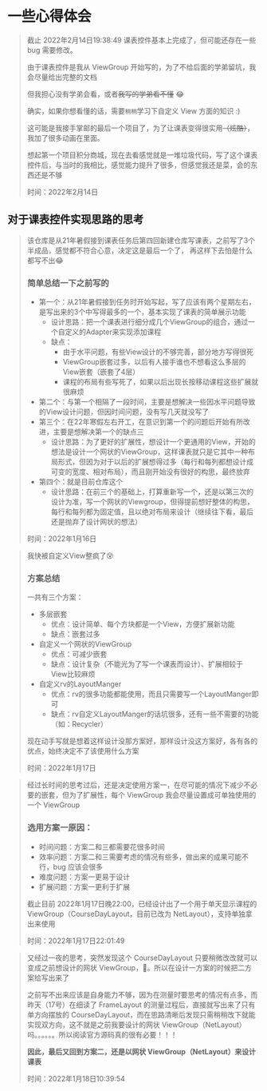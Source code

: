 # 一些心得体会

> 截止 2022年2月14日19:38:49 课表控件基本上完成了，但可能还存在一些 bug 需要修改。
>
> 由于课表控件是我从 ViewGroup 开始写的，为了不给后面的学弟留坑，我会尽量给出完整的文档
>
> 但我担心没有学弟会看，或者~~我写的学弟看不懂~~ 😂
>
> 确实，如果你想看懂的话，需要`稍稍`学习下自定义 View 方面的知识 :)
>
> 这可能是我接手掌邮的最后一个项目了，为了让课表变得很实用~~（炫酷）~~，我加了很多动画在里面。
>
> 想起第一个项目积分商城，现在去看感觉就是一堆垃圾代码，写了这个课表控件后，与当时的我相比，感觉能力提升了很多，但感觉我还是菜，会的东西还是不够
>
> 时间：2022年2月14日

## 对于课表控件实现思路的思考

> 该仓库是从21年暑假接到课表任务后第四回新建仓库写课表，之前写了3个半成品，感觉都不符合心意，决定这是最后一个了，
> 再这样下去怕是什么都写不出😂
>
> ### 简单总结一下之前写的
>
> - 第一个：从21年暑假接到任务时开始写起，写了应该有两个星期左右，是写出来的3个中写得最多的一个，基本实现了课表的简单展示功能
>   - 设计思路：把一个课表进行细分成几个ViewGroup的组合，通过一个自定义的Adapter来实现添加课程
>   - 缺点：
>     - 由于水平问题，有些View设计的不够完善，部分地方写得很死
>     - ViewGroup嵌套过多，以后有人接手谁也不想看这么多层的View嵌套（嵌套了4层）
>     - 课程的布局有些写死了，如果以后出现长按移动课程这些扩展就很麻烦
> - 第二个：与第一个相隔了一段时间，主要是想解决一些因水平问题导致的View设计问题，但因时间问题，没有写几天就没写了
> - 第三个：在22年寒假左右开工，在意识到第一个的问题后开始有所改进，主要是想解决第一个的缺点三
>   - 设计思路：为了更好的扩展性，想设计一个更通用的View，开始的想法是设计一个网状的ViewGroup，这样课表就只是它其中一种布局形式，但因为对于以后的扩展想得过多（每行和每列都想设计成可变的宽度、相对布局），而且刚开始没有很好的构思，最终放弃
> - 第四个：就是目前仓库这个
>   - 设计思路：在前三个的基础上，打算重新写一个，还是以第三次的设计为准，写一个网状的Viewgroup，但得提前想好整体的构思，每行和每列都为固定值，且以绝对布局来设计（继续往下看，最后还是抛弃了设计网状的想法）
>
> 时间：2022年1月16日



> 我快被自定义View整疯了😵
>
> ### 方案总结
>
> 一共有三个方案：
>
> - 多层嵌套
>   - 优点：设计简单、每个方块都是一个View，方便扩展新功能
>   - 缺点：嵌套过多
> - 自定义一个网状的ViewGroup
>   - 优点：可减少嵌套
>   - 缺点：设计复杂（不能光为了写一个课表而设计）、扩展相较于View比较麻烦
> - 自定义rv的LayoutManger
>   - 优点：rv的很多功能都能使用，而且只需要写一个LayoutManger即可
>   - 缺点：rv自定义LayoutManger的话坑很多，还有一些不需要的功能（如：Recycler）
>
> 现在动手写就是想着这样设计没那方案好，那样设计没这方案好，各有各的优点，始终决定不了该使用什么方案 
>
> 时间：2022年1月17日



> 经过长时间的思考过后，还是决定使用方案一，在尽可能的情况下减少不必要的嵌套，但为了扩展性，每个 ViewGroup 我会尽量设置成可单独使用的一个 ViewGroup
>
> ### 选用方案一原因：
>
> - 时间问题：方案二和三都需要花很多时间
> - 效率问题：方案二和三需要考虑的情况有些多，做出来的成果可能不行，bug 应该会很多
> - 难度问题：方案一更易于设计
> - 扩展问题：方案一更利于扩展
>
> 截止目前 2022年1月17日晚22:00，已经设计出了一个用于单天显示课程的 ViewGroup（CourseDayLayout，目前已改为 NetLayout），支持单独拿出来使用
>
> 时间：2022年1月17日22:01:49



> 又经过一夜的思考，突然发现这个 CourseDayLayout 只要稍微改改就可以变成之前想设计的网状 ViewGroup，🤣。所以在设计一方案的时候把二方案给写出来了
>
> 之前写不出来应该是自身能力不够，因为在测量时要思考的情况有点多，而昨天（17号）在细读了 FrameLayout 的测量过程后，直接就写出来了只有单方向摆放的 CourseDayLayout，而在思路清晰后发现只需稍稍改下就能实现双方向，这不就是之前我要设计的网状 ViewGroup（NetLayout）吗。。。。。。所以阅读官方源码真的很有必要！！！
>
> **因此，最后又回到方案二，还是以网状 ViewGroup（NetLayout）来设计课表**
>
> 时间：2022年1月18日10:39:54